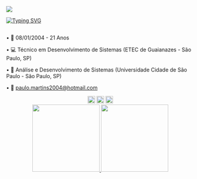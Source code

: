 <img src="https://capsule-render.vercel.app/api?type=waving&color=b31237&height=120&section=header" />

[![Typing SVG](https://readme-typing-svg.demolab.com?font=&weight=500&size=30&pause=1000&color=E91748&center=true&width=456&lines=Ol%C3%A1%2C+me+chamo+Paulo+Moreira)](https://git.io/typing-svg)


## 


• 📅 08/01/2004 - 21 Anos

• 💻 Técnico em Desenvolvimento de Sistemas (ETEC de Guaianazes - São Paulo, SP)

• 📖 Análise e Desenvolvimento de Sistemas (Universidade Cidade de São Paulo - São Paulo, SP)

• 📧 paulo.martins2004@hotmail.com

  
<div align="center">
  <a href="https://www.instagram.com/paulo_mmoreira/" target="_blank"><img src="https://img.shields.io/badge/-Instagram-%23E4405F?style=for-the-    badge&logo=instagram&logoColor=white" target="_blank"  height="20em"></a>
  <a href = "mailto:paulo.moreira2004@hotmail.com"><img src="https://img.shields.io/badge/Microsoft_Outlook-0078D4?style=for-the-badge&logo=microsoft-outlook&logoColor=white" target="_blank" height="20em"></a>
  <a href="https://www.linkedin.com/in/paulomoreira2004/" target="_blank"><img src="https://img.shields.io/badge/-LinkedIn-%230077B5?style=for-the-badge&logo=linkedin&logoColor=white" height="20em" target="_blank"></a> 
</div>

<div align="center">
  <a href="https://github.com/PauloMoreiraa">
  <img height="180em" src="https://github-readme-stats.vercel.app/api?username=paulomoreiraa&show_icons=true&theme=transparent"/>
  <img height="180em" src="https://github-readme-stats.vercel.app/api/top-langs/?username=paulomoreiraa&show_icons=true&layout=compact&theme=transparent"/>
</div>
